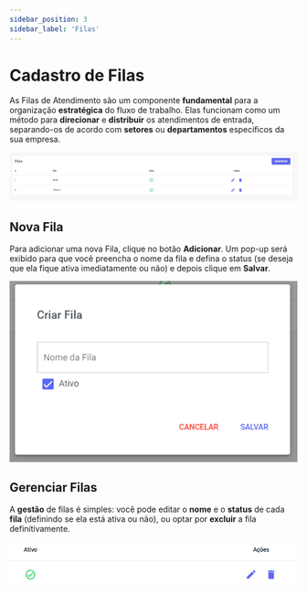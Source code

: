 ```yaml
---
sidebar_position: 3
sidebar_label: 'Filas'
---
```


# Cadastro de Filas

As Filas de Atendimento são um componente **fundamental** para a organização **estratégica** do fluxo de trabalho. Elas funcionam como um método para **direcionar** e **distribuir** os atendimentos de entrada, separando-os de acordo com **setores** ou **departamentos** específicos da sua empresa.

![alt text](assets/image.png)

## Nova Fila

Para adicionar uma nova Fila, clique no botão **Adicionar**. Um pop-up será exibido para que você preencha o nome da fila e defina o status (se deseja que ela fique ativa imediatamente ou não) e depois clique em **Salvar**.

![alt text](assets/image-1.png)

## Gerenciar Filas

A **gestão** de filas é simples: você pode editar o **nome** e o **status** de cada **fila** (definindo se ela está ativa ou não), ou optar por **excluir** a fila definitivamente.

![alt text](assets/image-2.png)